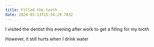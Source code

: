 ```yaml
---
title: Filled the tooth
date: 2024-03-13T15:34:29.703Z
---
```


I visited the dentist this evening after work to get a filling for my tooth

However, it still hurts when I drink water
